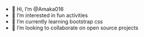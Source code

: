 - 👋 Hi, I’m @Amaka016
- 👀 I’m interested in fun activities
- 🌱 I’m currently learning bootstrap css
- 💞️ I’m looking to collaborate on open source projects


<!---
Amaka016/Amaka016 is a ✨ special ✨ repository because its `README.md` (this file) appears on your GitHub profile.
You can click the Preview link to take a look at your changes.
--->
